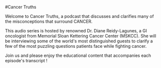 #Cancer Truths

Welcome to Cancer Truths, a podcast that discusses and clarifies many of the misconceptions that surround CANCER. 

This audio series is hosted by renowned Dr. Diane Reidy-Lagunes, a GI oncologist from Memorial Sloan Kettering Cancer Center (MSKCC).
She will be interviewing some of the world's most distinguished guests to clarify a few of the most puzzling questions patients face while fighting cancer. 

Join us and please enjoy the educational content that accompanies each episode's transcript !
